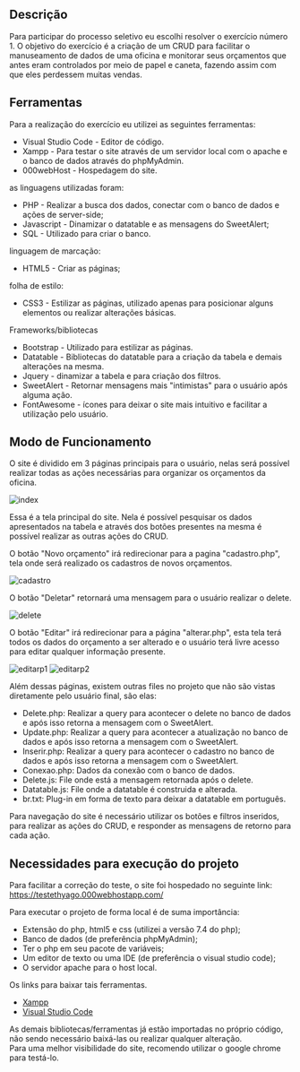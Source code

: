 ## Descrição
Para participar do processo seletivo eu escolhi resolver o exercício número 1. O objetivo do exercício é a criação de um CRUD para facilitar o manuseamento de dados de uma oficina e monitorar seus orçamentos que antes eram controlados por meio de papel e caneta, fazendo assim com que eles perdessem muitas vendas.

## Ferramentas
Para a realização do exercício eu utilizei as seguintes ferramentas:
- Visual Studio Code - Editor de código.
- Xampp - Para testar o site através de um servidor local com o apache e o banco de dados através do phpMyAdmin.
- 000webHost - Hospedagem do site.

as linguagens utilizadas foram:
- PHP - Realizar a busca dos dados, conectar com o banco de dados e ações de server-side;
- Javascript - Dinamizar o datatable e as mensagens do SweetAlert;
- SQL - Utilizado para criar o banco.

linguagem de marcação:
- HTML5 - Criar as páginas;

folha de estilo:
- CSS3 - Estilizar as páginas, utilizado apenas para posicionar alguns elementos ou realizar alterações básicas.

Frameworks/bibliotecas
- Bootstrap - Utilizado para estilizar as páginas.
- Datatable - Bibliotecas do datatable para a criação da tabela e demais alterações na mesma.
- Jquery - dinamizar a tabela e para criação dos filtros.
- SweetAlert - Retornar mensagens mais "intimistas" para o usuário após alguma ação.
- FontAwesome - ícones para deixar o site mais intuitivo e facilitar a utilização pelo usuário.


## Modo de Funcionamento
O site é dividido em 3 páginas principais para o usuário, nelas será possível realizar todas as ações necessárias para organizar os orçamentos da oficina.

![index](https://user-images.githubusercontent.com/42790322/87993363-aa6ca580-cac0-11ea-891e-9e659c874e7a.PNG)

Essa é a tela principal do site. Nela é possível pesquisar os dados apresentados na tabela e através dos botões presentes na mesma é possível realizar as outras ações do CRUD.

O botão "Novo orçamento" irá redirecionar para a pagina "cadastro.php", tela onde será realizado os cadastros de novos orçamentos.

![cadastro](https://user-images.githubusercontent.com/42790322/87994046-69759080-cac2-11ea-9cc7-69103f55e9ae.PNG)

O botão "Deletar" retornará uma mensagem para o usuário realizar o delete.

![delete](https://user-images.githubusercontent.com/42790322/87994514-82327600-cac3-11ea-8cd7-43a3396993bb.PNG)

O botão "Editar" irá redirecionar para a página "alterar.php", esta tela terá todos os dados do orçamento a ser alterado e o usuário terá livre acesso para editar qualquer informação presente.

![editarp1](https://user-images.githubusercontent.com/42790322/87994192-beb1a200-cac2-11ea-8bce-75ecff09f2cb.PNG)
![editarp2](https://user-images.githubusercontent.com/42790322/87994203-c5401980-cac2-11ea-97eb-0f22d6bb7b2c.PNG)

Além dessas páginas, existem outras files no projeto que não são vistas diretamente pelo usuário final, são elas:
- Delete.php: Realizar a query para acontecer o delete no banco de dados e após isso retorna a mensagem com o SweetAlert.
- Update.php: Realizar a query para acontecer a atualização no banco de dados e após isso retorna a mensagem com o SweetAlert.
- Inserir.php: Realizar a query para acontecer o cadastro no banco de dados e após isso retorna a mensagem com o SweetAlert.
- Conexao.php: Dados da conexão com o banco de dados.
- Delete.js: File onde está a mensagem retornada após o delete.
- Datatable.js: File onde a datatable é construida e alterada.
- br.txt: Plug-in em forma de texto para deixar a datatable em português.

Para navegação do site é necessário utilizar os botões e filtros inseridos, para realizar as ações do CRUD, e responder as mensagens de retorno para cada ação.

## Necessidades para execução do projeto
Para facilitar a correção do teste, o site foi hospedado no seguinte link: <br>
https://testethyago.000webhostapp.com/

Para executar o projeto de forma local é de suma importância:
- Extensão do php, html5 e css (utilizei a versão 7.4 do php);
- Banco de dados (de preferência phpMyAdmin);
- Ter o php em seu pacote de variáveis;
- Um editor de texto ou uma IDE (de preferência o visual studio code);
- O servidor apache para o host local.

Os links para baixar tais ferramentas.
- [Xampp](https://www.apachefriends.org/pt_br/download.html)
- [Visual Studio Code](https://code.visualstudio.com/download)

As demais bibliotecas/ferramentas já estão importadas no próprio código, não sendo necessário baixá-las ou realizar qualquer alteração. <br>
Para uma melhor visibilidade do site, recomendo utilizar o google chrome para testá-lo.
